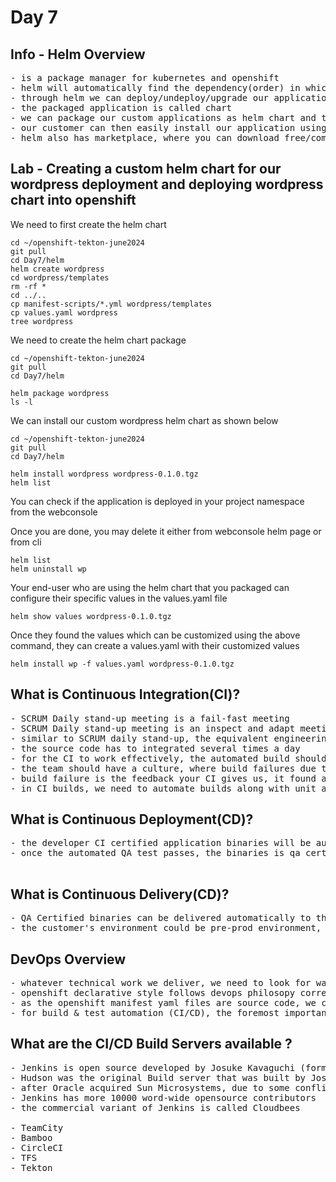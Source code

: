# Day 7

## Info - Helm Overview
<pre>
- is a package manager for kubernetes and openshift
- helm will automatically find the dependency(order) in which the yaml files must be installed/deleted, etc.,
- through helm we can deploy/undeploy/upgrade our applications into Kubernetes/Openshift
- the packaged application is called chart
- we can package our custom applications as helm chart and then we can release to our customers
- our customer can then easily install our application using helm package manager
- helm also has marketplace, where you can download free/commerical helm charts and install them into our cluster
</pre>

## Lab - Creating a custom helm chart for our wordpress deployment and deploying wordpress chart into openshift

We need to first create the helm chart
```
cd ~/openshift-tekton-june2024
git pull
cd Day7/helm
helm create wordpress
cd wordpress/templates
rm -rf *
cd ../..
cp manifest-scripts/*.yml wordpress/templates
cp values.yaml wordpress
tree wordpress
```

We need to create the helm chart package
```
cd ~/openshift-tekton-june2024
git pull
cd Day7/helm

helm package wordpress
ls -l
```

We can install our custom wordpress helm chart as shown below
```
cd ~/openshift-tekton-june2024
git pull
cd Day7/helm

helm install wordpress wordpress-0.1.0.tgz
helm list
```

You can check if the application is deployed in your project namespace from the webconsole

Once you are done, you may delete it either from webconsole helm page or from cli
```
helm list
helm uninstall wp
```

Your end-user who are using the helm chart that you packaged can configure their specific values in the values.yaml file 
```
helm show values wordpress-0.1.0.tgz 
```

Once they found the values which can be customized using the above command, they can create a values.yaml with their customized values
```
helm install wp -f values.yaml wordpress-0.1.0.tgz
```


## What is Continuous Integration(CI)?
<pre>
- SCRUM Daily stand-up meeting is a fail-fast meeting
- SCRUM Daily stand-up meeting is an inspect and adapt meeting
- similar to SCRUM daily stand-up, the equivalent engineering process is the Continuous Integration
- the source code has to integrated several times a day
- for the CI to work effectively, the automated build should involve automated test cases
- the team should have a culture, where build failures due to test case failure are treated as a good thing, and the management appreciates when such builds are broken
- build failure is the feedback your CI gives us, it found a bug during the early stage of development
- in CI builds, we need to automate builds along with unit and integration testing
</pre>

## What is Continuous Deployment(CD)?
<pre>
- the developer CI certified application binaries will be automatically deployed into QA env for further testing (automated and manual)
- once the automated QA test passes, the binaries is qa certified is ready for production

</pre>

## What is Continuous Delivery(CD)?
<pre>
- QA Certified binaries can be delivered automatically to the customer's environment
- the customer's environment could be pre-prod environment, where the customer will test manually and with automated test cases, if they find it good to go live, they make a call on when the product will be made live
</pre>

## DevOps Overview
<pre>
- whatever technical work we deliver, we need to look for ways to convert them into source code
- openshift declarative style follows devops philosopy correctly
- as the openshift manifest yaml files are source code, we can push them into version control
- for build & test automation (CI/CD), the foremost important thing is the source code should be available in version control
</pre>

## What are the CI/CD Build Servers available ?
<pre>
- Jenkins is open source developed by Josuke Kavaguchi (former Sun Microsystem employee )
- Hudson was the original Build server that was built by Josuke Kavaguchi and open source community
- after Oracle acquired Sun Microsystems, due to some conflict in idealogy the Hudson team created a branch/fork called Jenkins and they quit Oracle and they started developing Jenkins as an opensource product
- Jenkins has more 10000 word-wide opensource contributors
- the commercial variant of Jenkins is called Cloudbees

- TeamCity
- Bamboo
- CircleCI
- TFS
- Tekton
</pre>


